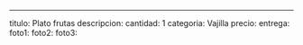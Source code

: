 ---
titulo: Plato frutas
descripcion: 
cantidad: 1
categoria: Vajilla
precio: 
entrega: 
foto1: 
foto2: 
foto3: 
